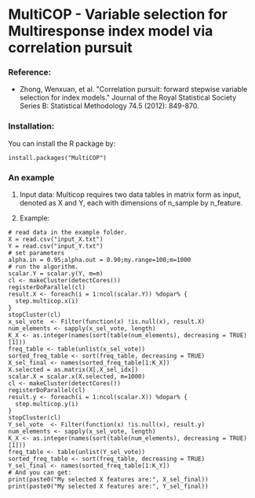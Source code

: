 # MultiCOP - Variable selection for Multiresponse index model via correlation pursuit 


### Reference:
  - Zhong, Wenxuan, et al. "Correlation pursuit: forward stepwise variable selection for index models." Journal of the Royal Statistical Society Series B: Statistical Methodology 74.5 (2012): 849-870.

### Installation:
You can install the R package by:

```{r}
install.packages("MultiCOP")
```
### An example
1. Input data:
Multicop requires two data tables in matrix form as input, denoted as X and Y, each with dimensions of n_sample by n_feature.

2. Example:
```{r}
# read data in the example folder. 
X = read.csv("input_X.txt")
Y = read.csv("input_Y.txt")
# set parameters
alpha.in = 0.95;alpha.out = 0.90;my.range=100;m=1000
# run the algorithm. 
scalar.Y = scalar.y(Y, m=m)
cl <- makeCluster(detectCores())
registerDoParallel(cl)
result.X <- foreach(i = 1:ncol(scalar.Y)) %dopar% {
  step.multicop.x(i)
}
stopCluster(cl)
x_sel_vote  <- Filter(function(x) !is.null(x), result.X)
num_elements <- sapply(x_sel_vote, length)
K_X <- as.integer(names(sort(table(num_elements), decreasing = TRUE)[1]))
freq_table <- table(unlist(x_sel_vote))
sorted_freq_table <- sort(freq_table, decreasing = TRUE)
X_sel_final <- names(sorted_freq_table[1:K_X])
X.selected = as.matrix(X[,X_sel_idx])
scalar.X = scalar.x(X.selected, m=1000)
cl <- makeCluster(detectCores())
registerDoParallel(cl)
result.y <- foreach(i = 1:ncol(scalar.X)) %dopar% {
  step.multicop.y(i)
}
stopCluster(cl)
Y_sel_vote  <- Filter(function(x) !is.null(x), result.y)
num_elements <- sapply(x_sel_vote, length)
K_X <- as.integer(names(sort(table(num_elements), decreasing = TRUE)[1]))
freq_table <- table(unlist(Y_sel_vote))
sorted_freq_table <- sort(freq_table, decreasing = TRUE)
Y_sel_final <- names(sorted_freq_table[1:K_Y])
# And you can get:
print(paste0("My selected X features are:", X_sel_final))
print(paste0("My selected X features are:", Y_sel_final))
```
